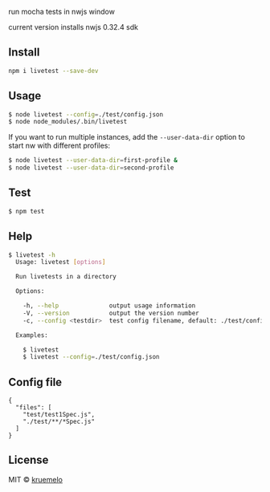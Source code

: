 
run mocha tests in nwjs window

current version installs nwjs 0.32.4 sdk

## Install

```bash
npm i livetest --save-dev
```

## Usage

```bash
$ node livetest --config=./test/config.json
$ node node_modules/.bin/livetest
```

If you want to run multiple instances, add the `--user-data-dir` option to start nw with different profiles:

```bash
$ node livetest --user-data-dir=first-profile &
$ node livetest --user-data-dir=second-profile
```

## Test

```bash
$ npm test
```

## Help

```bash
$ livetest -h
  Usage: livetest [options]

  Run livetests in a directory

  Options:

    -h, --help              output usage information
    -V, --version           output the version number
    -c, --config <testdir>  test config filename, default: ./test/config.json

  Examples:

    $ livetest
    $ livetest --config=./test/config.json

```

## Config file

```
{
  "files": [
    "test/test1Spec.js",
    "./test/**/*Spec.js"
  ]
}
```

## License
MIT &copy; [kruemelo](https://github.com/kruemelo)

